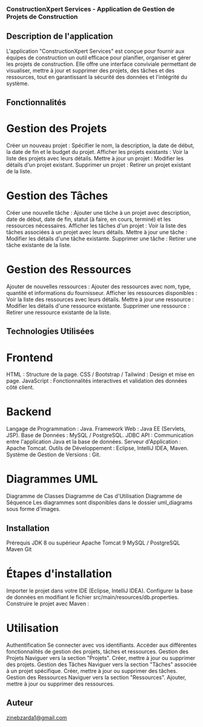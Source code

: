 ### ConstructionXpert Services - Application de Gestion de Projets de Construction
## Description de l'application
L'application "ConstructionXpert Services" est conçue pour fournir aux équipes de construction un outil efficace pour planifier, organiser et gérer les projets de construction. Elle offre une interface conviviale permettant de visualiser, mettre à jour et supprimer des projets, des tâches et des ressources, tout en garantissant la sécurité des données et l'intégrité du système.

## Fonctionnalités
# Gestion des Projets
Créer un nouveau projet : Spécifier le nom, la description, la date de début, la date de fin et le budget du projet.
Afficher les projets existants : Voir la liste des projets avec leurs détails.
Mettre à jour un projet : Modifier les détails d'un projet existant.
Supprimer un projet : Retirer un projet existant de la liste.
# Gestion des Tâches
Créer une nouvelle tâche : Ajouter une tâche à un projet avec description, date de début, date de fin, statut (à faire, en cours, terminé) et les ressources nécessaires.
Afficher les tâches d'un projet : Voir la liste des tâches associées à un projet avec leurs détails.
Mettre à jour une tâche : Modifier les détails d'une tâche existante.
Supprimer une tâche : Retirer une tâche existante de la liste.
# Gestion des Ressources
Ajouter de nouvelles ressources : Ajouter des ressources avec nom, type, quantité et informations du fournisseur.
Afficher les ressources disponibles : Voir la liste des ressources avec leurs détails.
Mettre à jour une ressource : Modifier les détails d'une ressource existante.
Supprimer une ressource : Retirer une ressource existante de la liste.

## Technologies Utilisées
# Frontend
HTML : Structure de la page.
CSS / Bootstrap / Tailwind : Design et mise en page.
JavaScript : Fonctionnalités interactives et validation des données côté client.
# Backend
Langage de Programmation : Java.
Framework Web : Java EE (Servlets, JSP).
Base de Données : MySQL / PostgreSQL.
JDBC API : Communication entre l'application Java et la base de données.
Serveur d'Application : Apache Tomcat.
Outils de Développement : Eclipse, IntelliJ IDEA, Maven.
Système de Gestion de Versions : Git.
# Diagrammes UML
Diagramme de Classes
Diagramme de Cas d'Utilisation
Diagramme de Séquence
Les diagrammes sont disponibles dans le dossier uml_diagrams sous forme d'images.

## Installation
Prérequis
JDK 8 ou supérieur
Apache Tomcat 9
MySQL / PostgreSQL
Maven
Git
# Étapes d'installation
Importer le projet dans votre IDE (Eclipse, IntelliJ IDEA).
Configurer la base de données en modifiant le fichier src/main/resources/db.properties.
Construire le projet avec Maven :

# Utilisation
Authentification
Se connecter avec vos identifiants.
Accéder aux différentes fonctionnalités de gestion des projets, tâches et ressources.
Gestion des Projets
Naviguer vers la section "Projets".
Créer, mettre à jour ou supprimer des projets.
Gestion des Tâches
Naviguer vers la section "Tâches" associée à un projet spécifique.
Créer, mettre à jour ou supprimer des tâches.
Gestion des Ressources
Naviguer vers la section "Ressources".
Ajouter, mettre à jour ou supprimer des ressources.


## Auteur
zinebzarda1@gmail.com
